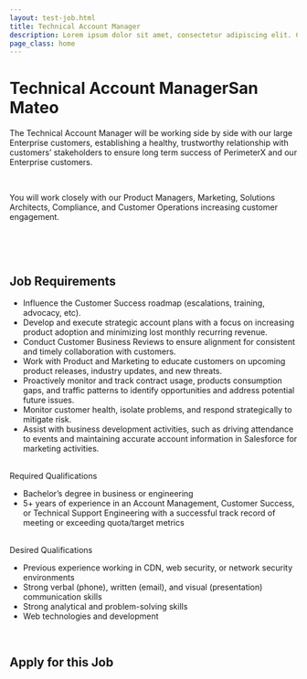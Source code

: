 ```yaml
---
layout: test-job.html
title: Technical Account Manager
description: Lorem ipsum dolor sit amet, consectetur adipiscing elit. Curabitur blandit tempus porttitor..
page_class: home
---
```


<h1>Technical Account Manager<span>San Mateo</span></h1>
<div class='job-verbiage'>
    <div class='job-description'>
        <p><span id="docs-internal-guid-ac2b3fe2-d842-4cf6-09f7-e22d0104ed86"></span></p><p dir="ltr">The Technical Account Manager<span id="selectionBoundary_1523938883703_44853242165233675" class="rangySelectionBoundary">&#65279;</span> will be working side by side with our large Enterprise customers, establishing a healthy, trustworthy relationship with customers’ stakeholders to ensure long term success of PerimeterX and our Enterprise customers.</p><p><br/></p><p dir="ltr">You will work closely with our Product Managers, Marketing, Solutions Architects, Compliance, and Customer Operations increasing customer engagement.</p><p><br/></p><p><br/></p>
    </div>
    <div class='job-requirements'>
        <h2>Job Requirements</h2>
        <ul><li dir="ltr">Influence the Customer Success roadmap (escalations, training, advocacy, etc).</li><li dir="ltr">Develop and execute strategic account plans with a focus on increasing product adoption and minimizing lost monthly recurring revenue.</li><li dir="ltr">Conduct Customer Business Reviews to ensure alignment for consistent and timely collaboration with customers.</li><li dir="ltr">Work with Product and Marketing to educate customers on upcoming product releases, industry updates, and new threats.</li><li dir="ltr">Proactively monitor and track contract usage, products consumption gaps, and traffic patterns to identify opportunities and address potential future issues.</li><li dir="ltr">Monitor customer health, isolate problems, and respond strategically to mitigate risk.</li><li dir="ltr">Assist with business development activities, such as driving attendance to events and maintaining accurate account information in Salesforce for marketing activities.<br class="kix-line-break"><br class="kix-line-break"></li></ul><p dir="ltr">Required Qualifications<br class="kix-line-break"></p><ul><li dir="ltr">Bachelor’s degree in business or engineering</li><li dir="ltr">5+ years of experience in an Account Management, Customer Success, or Technical Support Engineering with a successful track record of meeting or exceeding quota/target metrics<br class="kix-line-break"><br class="kix-line-break"></li></ul><p dir="ltr">Desired Qualifications<br class="kix-line-break"></p><ul><li dir="ltr">Previous experience working in CDN, web security, or network security environments</li><li dir="ltr">Strong verbal (phone), written (email), and visual (presentation) communication skills</li><li dir="ltr">Strong analytical and problem-solving skills</li><li dir="ltr">Web technologies and development</li></ul><p><br></p>
    </div>
</div>
<div class='job-application'>
    <h2>Apply for this Job</h2>
    <script type='comeet-applyform' data-position-uid='2A.608'></script>
</div>